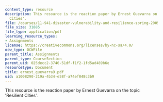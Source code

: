 ```yaml
---
content_type: resource
description: This resource is the reaction paper by Ernest Guevarra on the topic 'Resilient
  Cities'.
file: /courses/11-941-disaster-vulnerability-and-resilience-spring-2005/a1008290219a4b34e58fa74ef048c3b9_ernest_guevarra9.pdf
file_size: 31885
file_type: application/pdf
learning_resource_types:
- Assignments
license: https://creativecommons.org/licenses/by-nc-sa/4.0/
ocw_type: OCWFile
parent_title: Assignments
parent_type: CourseSection
parent_uid: 025decc2-3746-51df-f1f2-1fd5ad489b6e
resourcetype: Document
title: ernest_guevarra9.pdf
uid: a1008290-219a-4b34-e58f-a74ef048c3b9
---
```

This resource is the reaction paper by Ernest Guevarra on the topic 'Resilient Cities'.